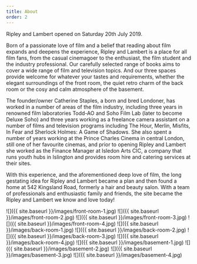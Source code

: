 ```yaml
---
title: About
order: 2
---
```


Ripley and Lambert opened on Saturday 20th July 2019.

Born of a passionate love of film and a belief that reading about film expands and deepens the experience, Ripley and Lambert is a place for all film fans, from the casual cinemagoer to the enthusiast, the film student and the industry professional.  Our carefully selected range of books aims to cover a wide range of film and television topics.  And our three spaces provide welcome for whatever your tastes and requirements, whether the elegant surroundings of the front room, the quiet retro charm of the back room or the cosy and calm atmosphere of the basement.

The founder/owner Catherine Staples, a born and bred Londoner, has worked in a number of areas of the film industry, including three years in renowned film laboratories Todd-AO and Soho Film Lab (later to become Deluxe Soho) and three years working as a freelance camera assistant on a number of films and television programs including The Hour, Merlin, Misfits, In Fear and Sherlock Holmes: A Game of Shadows.  She also spent a number of years working at the Prince Charles Cinema in central London, still one of her favourite cinemas, and prior to opening Ripley and Lambert she worked as the Finance Manager at Isledon Arts CIC, a company that runs youth hubs in Islington and provides room hire and catering services at their sites.

With this experience, and the aforementioned deep love of film, the long gestating idea for Ripley and Lambert became a plan and then found a home at 542 Kingsland Road, formerly a hair and beauty salon.  With a team of professionals and enthusiastic family and friends, the site became the Ripley and Lambert we know and love today!  

![]({{ site.baseurl }}/images/front-room-1.jpg)
![]({{ site.baseurl }}/images/front-room-2.jpg)
![]({{ site.baseurl }}/images/front-room-3.jpg)
![]({{ site.baseurl }}/images/front-room-4.jpg)
![]({{ site.baseurl }}/images/back-room-1.jpg)
![]({{ site.baseurl }}/images/back-room-2.jpg)
![]({{ site.baseurl }}/images/back-room-3.jpg)
![]({{ site.baseurl }}/images/back-room-4.jpg)
![]({{ site.baseurl }}/images/basement-1.jpg)
![]({{ site.baseurl }}/images/basement-2.jpg)
![]({{ site.baseurl }}/images/basement-3.jpg)
![]({{ site.baseurl }}/images/basement-4.jpg)